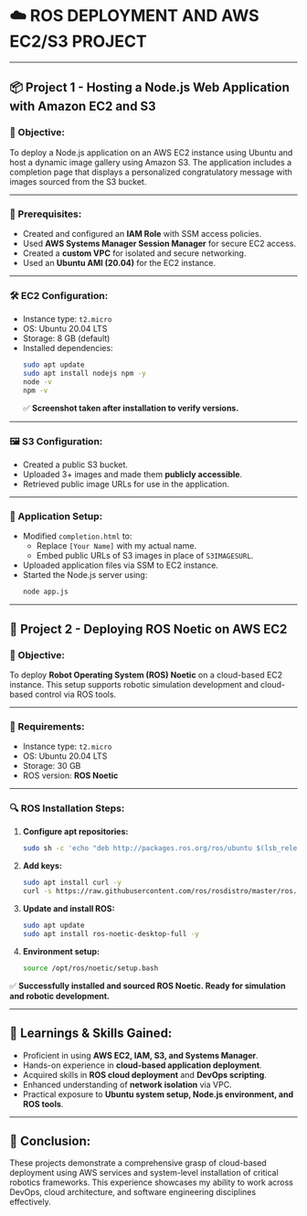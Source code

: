 # ☁️ ROS DEPLOYMENT AND AWS EC2/S3 PROJECT
 
---

## 📦 Project 1 - Hosting a Node.js Web Application with Amazon EC2 and S3

### 🎯 Objective:
To deploy a Node.js application on an AWS EC2 instance using Ubuntu and host a dynamic image gallery using Amazon S3. The application includes a completion page that displays a personalized congratulatory message with images sourced from the S3 bucket.

---

### 🔧 Prerequisites:
- Created and configured an **IAM Role** with SSM access policies.
- Used **AWS Systems Manager Session Manager** for secure EC2 access.
- Created a **custom VPC** for isolated and secure networking.
- Used an **Ubuntu AMI (20.04)** for the EC2 instance.

---

### 🛠️ EC2 Configuration:
- Instance type: `t2.micro`
- OS: Ubuntu 20.04 LTS
- Storage: 8 GB (default)
- Installed dependencies:
  ```bash
  sudo apt update
  sudo apt install nodejs npm -y
  node -v
  npm -v
  ```
  ✅ **Screenshot taken after installation to verify versions.**

---

### 🖼️ S3 Configuration:
- Created a public S3 bucket.
- Uploaded 3+ images and made them **publicly accessible**.
- Retrieved public image URLs for use in the application.

---

### 🧾 Application Setup:
- Modified `completion.html` to:
  - Replace `[Your Name]` with my actual name.
  - Embed public URLs of S3 images in place of `S3IMAGESURL`.
- Uploaded application files via SSM to EC2 instance.
- Started the Node.js server using:
  ```bash
  node app.js
  ```

---

## 🤖 Project 2 - Deploying ROS Noetic on AWS EC2

### 🎯 Objective:
To deploy **Robot Operating System (ROS) Noetic** on a cloud-based EC2 instance. This setup supports robotic simulation development and cloud-based control via ROS tools.

---

### 🔧 Requirements:
- Instance type: `t2.micro`
- OS: Ubuntu 20.04 LTS
- Storage: 30 GB
- ROS version: **ROS Noetic**

---

### 🔍 ROS Installation Steps:

1. **Configure apt repositories:**
   ```bash
   sudo sh -c 'echo "deb http://packages.ros.org/ros/ubuntu $(lsb_release -sc) main" > /etc/apt/sources.list.d/ros-latest.list'
   ```

2. **Add keys:**
   ```bash
   sudo apt install curl -y
   curl -s https://raw.githubusercontent.com/ros/rosdistro/master/ros.asc | sudo apt-key add -
   ```

3. **Update and install ROS:**
   ```bash
   sudo apt update
   sudo apt install ros-noetic-desktop-full -y
   ```

4. **Environment setup:**
   ```bash
   source /opt/ros/noetic/setup.bash
   ```

✅ **Successfully installed and sourced ROS Noetic. Ready for simulation and robotic development.**

---

## 🧠 Learnings & Skills Gained:
- Proficient in using **AWS EC2, IAM, S3, and Systems Manager**.
- Hands-on experience in **cloud-based application deployment**.
- Acquired skills in **ROS cloud deployment** and **DevOps scripting**.
- Enhanced understanding of **network isolation** via VPC.
- Practical exposure to **Ubuntu system setup, Node.js environment, and ROS tools**.

---

## 📌 Conclusion:
These projects demonstrate a comprehensive grasp of cloud-based deployment using AWS services and system-level installation of critical robotics frameworks. This experience showcases my ability to work across DevOps, cloud architecture, and software engineering disciplines effectively.

